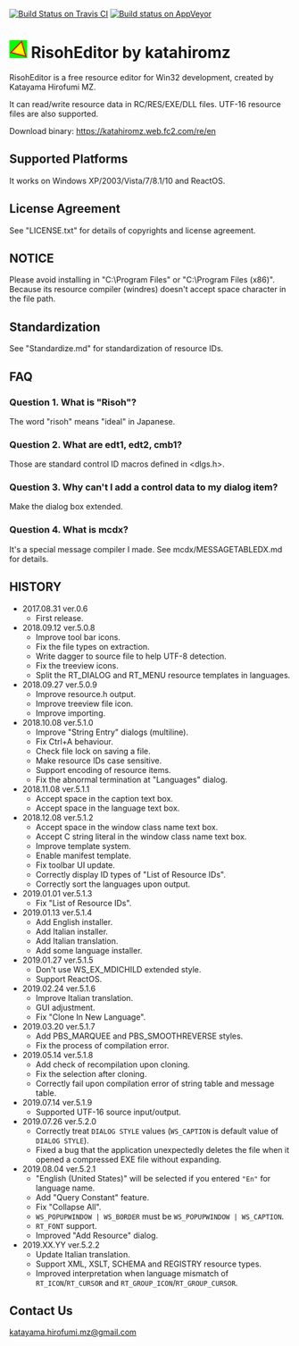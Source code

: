 [![Build Status on Travis CI](https://travis-ci.org/katahiromz/RisohEditor.svg?branch=master)](https://travis-ci.org/katahiromz/RisohEditor)
[![Build status on AppVeyor](https://ci.appveyor.com/api/projects/status/4sdaed4vyakby61h?svg=true)](https://ci.appveyor.com/project/katahiromz/risoheditor)

# ![](re-icon.png "") RisohEditor by katahiromz

RisohEditor is a free resource editor for Win32 development, created by Katayama Hirofumi MZ.

It can read/write resource data in RC/RES/EXE/DLL files. UTF-16 resource files are also supported.

Download binary: https://katahiromz.web.fc2.com/re/en

## Supported Platforms

It works on Windows XP/2003/Vista/7/8.1/10 and ReactOS.

## License Agreement

See "LICENSE.txt" for details of copyrights and license agreement.

## NOTICE

Please avoid installing in "C:\Program Files" or "C:\Program Files (x86)". Because its resource compiler (windres) doesn't accept space character in the file path. 

## Standardization

See "Standardize.md" for standardization of resource IDs.

## FAQ

### Question 1. What is "Risoh"?

The word "risoh" means "ideal" in Japanese.

### Question 2. What are edt1, edt2, cmb1?

Those are standard control ID macros defined in <dlgs.h>.

### Question 3. Why can't I add a control data to my dialog item?

Make the dialog box extended.

### Question 4. What is mcdx?

It's a special message compiler I made. See mcdx/MESSAGETABLEDX.md for details.

## HISTORY

 * 2017.08.31 ver.0.6
    - First release.
 * 2018.09.12 ver.5.0.8
    - Improve tool bar icons.
    - Fix the file types on extraction.
    - Write dagger to source file to help UTF-8 detection.
    - Fix the treeview icons.
    - Split the RT_DIALOG and RT_MENU resource templates in languages.
 * 2018.09.27 ver.5.0.9
    - Improve resource.h output.
    - Improve treeview file icon.
    - Improve importing.
 * 2018.10.08 ver.5.1.0
    - Improve "String Entry" dialogs (multiline).
    - Fix Ctrl+A behaviour.
    - Check file lock on saving a file.
    - Make resource IDs case sensitive.
    - Support encoding of resource items.
    - Fix the abnormal termination at "Languages" dialog.
 * 2018.11.08 ver.5.1.1
    - Accept space in the caption text box.
    - Accept space in the language text box.
 * 2018.12.08 ver.5.1.2
    - Accept space in the window class name text box.
    - Accept C string literal in the window class name text box.
    - Improve template system.
    - Enable manifest template.
    - Fix toolbar UI update.
    - Correctly display ID types of "List of Resource IDs".
    - Correctly sort the languages upon output.
 * 2019.01.01 ver.5.1.3
    - Fix "List of Resource IDs".
 * 2019.01.13 ver.5.1.4
    - Add English installer.
    - Add Italian installer.
    - Add Italian translation.
    - Add some language installer.
 * 2019.01.27 ver.5.1.5
    - Don't use WS_EX_MDICHILD extended style.
    - Support ReactOS.
 * 2019.02.24 ver.5.1.6
    - Improve Italian translation.
    - GUI adjustment.
    - Fix "Clone In New Language".
 * 2019.03.20 ver.5.1.7
    - Add PBS_MARQUEE and PBS_SMOOTHREVERSE styles.
    - Fix the process of compilation error.
 * 2019.05.14 ver.5.1.8
    - Add check of recompilation upon cloning.
    - Fix the selection after cloning.
    - Correctly fail upon compilation error of string table and message table.
 * 2019.07.14 ver.5.1.9
    - Supported UTF-16 source input/output.
 * 2019.07.26 ver.5.2.0
    - Correctly treat `DIALOG STYLE` values (`WS_CAPTION` is default value of `DIALOG STYLE`).
    - Fixed a bug that the application unexpectedly deletes the file when it opened a compressed EXE file without expanding.
 * 2019.08.04 ver.5.2.1
    - "English (United States)" will be selected if you entered `"En"` for language name.
    - Add "Query Constant" feature.
    - Fix "Collapse All".
    - `WS_POPUPWINDOW | WS_BORDER` must be `WS_POPUPWINDOW | WS_CAPTION`.
    - `RT_FONT` support.
    - Improved "Add Resource" dialog.
 * 2019.XX.YY ver.5.2.2
    - Update Italian translation.
    - Support XML, XSLT, SCHEMA and REGISTRY resource types.
    - Improved interpretation when language mismatch of `RT_ICON`/`RT_CURSOR` and `RT_GROUP_ICON`/`RT_GROUP_CURSOR`.

## Contact Us

katayama.hirofumi.mz@gmail.com
